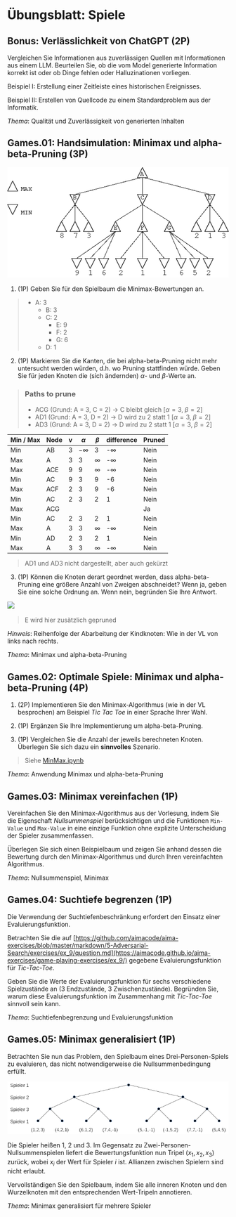# Übungsblatt: Spiele

## Bonus: Verlässlichkeit von ChatGPT (2P)

Vergleichen Sie Informationen aus zuverlässigen Quellen mit
Informationen aus einem LLM. Beurteilen Sie, ob die vom Model generierte
Information korrekt ist oder ob Dinge fehlen oder Halluzinationen
vorliegen.

Beispiel I: Erstellung einer Zeitleiste eines historischen Ereignisses.

Beispiel II: Erstellen von Quellcode zu einem Standardproblem aus der
Informatik.

*Thema*: Qualität und Zuverlässigkeit von generierten Inhalten

## Games.01: Handsimulation: Minimax und alpha-beta-Pruning (3P)

![alphabeta](alphabeta.png)

1.  (1P) Geben Sie für den Spielbaum die Minimax-Bewertungen an.
> - A: 3
>   - B: 3
>   - C: 2
>     - E: 9
>     - F: 2
>     - G: 6
>   - D: 1
2.  (1P) Markieren Sie die Kanten, die bei alpha-beta-Pruning nicht mehr
    untersucht werden würden, d.h. wo Pruning stattfinden würde. Geben
    Sie für jeden Knoten die (sich ändernden) $`\alpha`$- und
    $`\beta`$-Werte an.
> ### Paths to prune
> - ACG (Grund: A = 3, C = 2) → C bleibt gleich $`[\alpha=3,\;\beta=2]`$
> - AD1 (Grund: A = 3, D = 2) → D wird zu 2 statt 1 $`[\alpha=3,\;\beta=2]`$
> - AD3 (Grund: A = 3, D = 2) → D wird zu 2 statt 1 $`[\alpha=3,\;\beta=2]`$
> 
>
| Min / Max | Node | v | $`\alpha`$  | $`\beta`$  | difference  | Pruned |
|-----------|------|---|-------------|------------|-------------|--------|
| Min       | AB   | 3 | $`-\infty`$ | 3          | -$`\infty`$ | Nein   |
| Max       | A    | 3 | 3           | $`\infty`$ | -$`\infty`$ | Nein   |
| Max       | ACE  | 9 | 9           | $`\infty`$ | -$`\infty`$ | Nein   |
| Min       | AC   | 9 | 3           | 9          | -6          | Nein   |
| Max       | ACF  | 2 | 3           | 9          | -6          | Nein   |
| Min       | AC   | 2 | 3           | 2          | 1           | Nein   |
| Max       | ACG  |   |             |            |             | Ja     |
| Min       | AC   | 2 | 3           | 2          | 1           | Nein   |
| Max       | A    | 3 | 3           | $`\infty`$ | -$`\infty`$ | Nein   |
| Min       | AD   | 2 | 3           | 2          | 1           | Nein   |
| Max       | A    | 3 | 3           | $`\infty`$ | -$`\infty`$ | Nein   |

> AD1 und AD3 nicht dargestellt, aber auch gekürzt

3.  (1P) Können die Knoten derart geordnet werden, dass
    alpha-beta-Pruning eine größere Anzahl von Zweigen abschneidet? Wenn
    ja, geben Sie eine solche Ordnung an. Wenn nein, begründen Sie Ihre
    Antwort.

[![](https://mermaid.ink/img/pako:eNqVlMtu4yAUQH8F3cWsnMiAA5hF1SZpu-quq8obUq4dS35Eri11Jsq_FxPXnoWTtJZA4tzDBczjCO-1RdCQNeawJ6_bpCLue7g_fuzNATVpm_x0Zjv-PwxIYXZYaJIAT-BbkRcUOSnqgqJG5Wlm8McZ9jzDLLuQno3pLb2g0Em5vtSztB6d0lSdKRZpXuCQYHMltr0SS9lccHYZKb2hTstJf-FifEONJ_UXWcUNVYxq9vNfkK1uqKtJ_dkEhtNPFos7siZ_yMaV4UqsPdxxR3ayr9Sw1Z4_OfLoyvOwxx5a5oilfcWHo-152vO0525nhvPtAxg7hn0AxXDGPc-EQ9mqr9h5kkkFgbuzuQXdNh0GUGJTmr4JRx-Hdo8lJtCvzWJquqJNIKlOrtvBVG91XX73bOou24NOTfHhWt3Bmha3uXEPQjnSBiuLzabuqhY0FVHss4A-widooZZSRaFiTIRURhEL4C9oFrIlpSxWXEZcUXoK4J8fNVyqSHLJQ6E4Z0IyGgDavK2bl_NT5F-k0xckq1-5?type=png)](https://mermaid.live/edit#pako:eNqVlMtu4yAUQH8F3cWsnMiAA5hF1SZpu-quq8obUq4dS35Eri11Jsq_FxPXnoWTtJZA4tzDBczjCO-1RdCQNeawJ6_bpCLue7g_fuzNATVpm_x0Zjv-PwxIYXZYaJIAT-BbkRcUOSnqgqJG5Wlm8McZ9jzDLLuQno3pLb2g0Em5vtSztB6d0lSdKRZpXuCQYHMltr0SS9lccHYZKb2hTstJf-FifEONJ_UXWcUNVYxq9vNfkK1uqKtJ_dkEhtNPFos7siZ_yMaV4UqsPdxxR3ayr9Sw1Z4_OfLoyvOwxx5a5oilfcWHo-152vO0525nhvPtAxg7hn0AxXDGPc-EQ9mqr9h5kkkFgbuzuQXdNh0GUGJTmr4JRx-Hdo8lJtCvzWJquqJNIKlOrtvBVG91XX73bOou24NOTfHhWt3Bmha3uXEPQjnSBiuLzabuqhY0FVHss4A-widooZZSRaFiTIRURhEL4C9oFrIlpSxWXEZcUXoK4J8fNVyqSHLJQ6E4Z0IyGgDavK2bl_NT5F-k0xckq1-5)

> E wird hier zusätzlich gepruned

*Hinweis*: Reihenfolge der Abarbeitung der Kindknoten: Wie in der VL von
links nach rechts.

*Thema*: Minimax und alpha-beta-Pruning

## Games.02: Optimale Spiele: Minimax und alpha-beta-Pruning (4P)

1.  (2P) Implementieren Sie den Minimax-Algorithmus (wie in der VL
    besprochen) am Beispiel *Tic Tac Toe* in einer Sprache Ihrer Wahl.

2.  (1P) Ergänzen Sie Ihre Implementierung um alpha-beta-Pruning.

3.  (1P) Vergleichen Sie die Anzahl der jeweils berechneten Knoten.
    Überlegen Sie sich dazu ein **sinnvolles** Szenario.

> Siehe [MinMax.ipynb](MinMax.ipynb)

*Thema*: Anwendung Minimax und alpha-beta-Pruning

## Games.03: Minimax vereinfachen (1P)

Vereinfachen Sie den Minimax-Algorithmus aus der Vorlesung, indem Sie
die Eigenschaft *Nullsummenspiel* berücksichtigen und die Funktionen
`Min-Value` und `Max-Value` in eine einzige Funktion ohne explizite
Unterscheidung der Spieler zusammenfassen.

Überlegen Sie sich einen Beispielbaum und zeigen Sie anhand dessen die
Bewertung durch den Minimax-Algorithmus und durch Ihren vereinfachten
Algorithmus.

*Thema*: Nullsummenspiel, Minimax

## Games.04: Suchtiefe begrenzen (1P)

Die Verwendung der Suchtiefenbeschränkung erfordert den Einsatz einer
Evaluierungsfunktion.

Betrachten Sie die auf
[https://github.com/aimacode/aima-exercises/blob/master/markdown/5-Adversarial-Search/exercises/ex_9/question.md](https://aimacode.github.io/aima-exercises/game-playing-exercises/ex_9/)
gegebene Evaluierungsfunktion für *Tic-Tac-Toe*.

Geben Sie die Werte der Evaluierungsfunktion für sechs verschiedene
Spielzustände an (3 Endzustände, 3 Zwischenzustände). Begründen Sie,
warum diese Evaluierungsfunktion im Zusammenhang mit *Tic-Tac-Toe*
sinnvoll sein kann.

*Thema*: Suchtiefenbegrenzung und Evaluierungsfunktion

## Games.05: Minimax generalisiert (1P)

Betrachten Sie nun das Problem, den Spielbaum eines Drei-Personen-Spiels
zu evaluieren, das nicht notwendigerweise die Nullsummenbedingung
erfüllt.

![minmax-multiplayer](minmax-multiplayer.png)

Die Spieler heißen 1, 2 und 3. Im Gegensatz zu
Zwei-Personen-Nullsummenspielen liefert die Bewertungsfunktion nun
Tripel $`(x_1, x_2, x_3)`$ zurück, wobei $`x_i`$ der Wert für Spieler
$`i`$ ist. Allianzen zwischen Spielern sind nicht erlaubt.

Vervollständigen Sie den Spielbaum, indem Sie alle inneren Knoten und
den Wurzelknoten mit den entsprechenden Wert-Tripeln annotieren.

*Thema*: Minimax generalisiert für mehrere Spieler